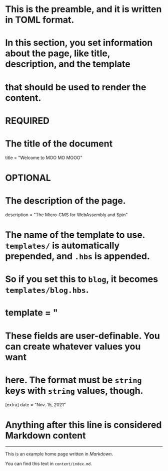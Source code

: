 # This is the preamble, and it is written in TOML format.
# In this section, you set information about the page, like title, description, and the template
# that should be used to render the content.

# REQUIRED

# The title of the document
title = "Welcome to MOO MO MOOO"

# OPTIONAL

# The description of the page.
description = "The Micro-CMS for WebAssembly and Spin"

# The name of the template to use. `templates/` is automatically prepended, and `.hbs` is appended.
# So if you set this to `blog`, it becomes `templates/blog.hbs`.
# template = "

# These fields are user-definable. You can create whatever values you want
# here. The format must be `string` keys with `string` values, though.
[extra]
date = "Nov. 15, 2021"

# Anything after this line is considered Markdown content
---

This is an example home page written in _Markdown_.

You can find this text in `content/index.md`.
